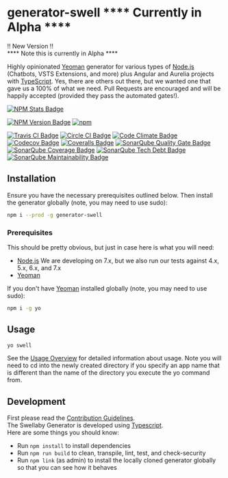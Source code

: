 # generator-swell **** Currently in Alpha ****  
!! New Version !!  
**** Note this is currently in Alpha ****  
  
Highly opinionated [Yeoman][yeoman-url] generator for various types of [Node.js][nodejs-url] (Chatbots, VSTS Extensions, and more) plus Angular and Aurelia projects with [TypeScript][typescript-url]. Yes, there are
others out there, but we wanted one that gave us a 100% of what we need. Pull Requests are encouraged and will be happily accepted (provided they pass the automated gates!).

[![NPM Stats Badge][nodeico-badge]][npmjs-package-url]  
  
[![NPM Version Badge][npmjs-version-badge]][npmjs-package-url]
[![npm][npmjs-downloads-badge]][npmjs-package-url]  
  
[![Travis CI Badge][travis-ci-build-status-badge]][travis-ci-url]
[![Circle CI Badge][circle-ci-build-status-badge]][circle-ci-url]
[![Code Climate Badge][code-climate-status-badge]][code-climate-url]
[![Codecov Badge][codecov-badge]][codecov-url]
[![Coveralls Badge][coveralls-badge]][coveralls-url]
[![SonarQube Quality Gate Badge][sonarqube-qualitygate-badge]][sonarqube-project-url]
[![SonarQube Coverage Badge][sonarqube-coverage-badge]][sonarqube-coverage-url]
[![SonarQube Tech Debt Badge][sonarqube-techdebt-badge]][sonarqube-techdebt-url]
[![SonarQube Maintainability Badge][sonarqube-maintainability-badge]][sonarqube-maintainability-url]

## Installation

Ensure you have the necessary prerequisites outlined below. Then install the generator globally (note, you may need to use sudo):
```sh
npm i --prod -g generator-swell
```

### Prerequisites
This should be pretty obvious, but just in case here is what you will need:

- [Node.js][nodejs-url] We are developing on 7.x, but we also run our tests against 4.x, 5.x, 6.x, and 7.x
- [Yeoman][yeoman-url] 

If you don't have [Yeoman][yeoman-url] installed globally (note, you may need to use sudo):
```sh
npm i -g yo
```

## Usage
```sh
yo swell
```
See the [Usage Overview][generator-usage-overview-url] for detailed information about usage.
Note you will need to cd into the newly created directory if you specify an app name that is different than the name of the directory you execute the yo command from.

## Development  
First please read the [Contribution Guidelines][guidelines].  
The Swellaby Generator is developed using [Typescript][typescript-url].  
Here are some things you should know:  

- Run `npm install` to install dependencies  
- Run `npm run build` to clean, transpile, lint, test, and check-security  
- Run `npm link` (as admin) to install the locally cloned generator globally so that you can see how it behaves

[nodeico-badge]: https://nodei.co/npm/generator-swell.png?downloads=true&downloadRank=true&stars=true
[npmjs-version-badge]: https://img.shields.io/npm/v/generator-swell.svg
[npmjs-downloads-badge]: https://img.shields.io/npm/dt/generator-swell.svg
[npmjs-package-url]: https://www.npmjs.com/package/generator-swell
[yeoman-url]: http://yeoman.io
[nodejs-url]: https://nodejs.org/
[typescript-url]: http://www.typescriptlang.org/
[git-download-url]: https://git-scm.com/download
[travis-ci-build-status-badge]: https://travis-ci.org/swellaby/generator-swell.svg?branch=master
[travis-ci-url]: https://travis-ci.org/swellaby/generator-swell
[circle-ci-build-status-badge]: https://circleci.com/gh/swellaby/generator-swell.svg?style=shield
[circle-ci-url]: https://circleci.com/gh/swellaby/generator-swell
[code-climate-status-badge]: https://codeclimate.com/github/swellaby/generator-swell/badges/gpa.svg
[code-climate-url]: https://codeclimate.com/github/swellaby/generator-swell
[sonarqube-qualitygate-badge]: https://sonarqube.com/api/badges/gate?key=swellaby:generator-swell
[sonarqube-project-url]: https://sonarqube.com/dashboard?id=swellaby%3Agenerator-swell
[sheildsio-sonarqube-coverage-badge]: https://img.shields.io/sonar/http/sonarqube.com/swellaby:generator-swell/coverage.svg
[sonarqube-coverage-badge]: https://sonarqube.com/api/badges/measure?key=swellaby:generator-swell&metric=coverage
[sonarqube-coverage-url]: https://sonarqube.com/component_measures/metric/coverage/list?id=swellaby%3Agenerator-swell
[sheildsio--sonarqube-techdebt-badge]: https://img.shields.io/sonar/http/sonarqube.com/swellaby:generator-swell/tech_debt.svg
[sonarqube-techdebt-badge]: https://sonarqube.com/api/badges/measure?key=swellaby:generator-swell&metric=sqale_debt_ratio
[sonarqube-techdebt-url]: https://sonarqube.com/component_measures/metric/sqale_index/list?id=swellaby%3Agenerator-swell
[sheildsio-sonarqube-maintainability-badge]: https://img.shields.io/sonar/http/sonarqube.com/swellaby:generator-swell/sqale_rating.svg
[sonarqube-maintainability-badge]: https://sonarqube.com/api/badges/measure?key=swellaby:generator-swell&metric=new_maintainability_rating
[sonarqube-maintainability-url]: https://sonarqube.com/component_measures/metric/sqale_rating/list?id=swellaby%3Agenerator-swell
[codecov-badge]: https://codecov.io/gh/swellaby/generator-swell/branch/master/graph/badge.svg
[codecov-url]: https://codecov.io/gh/swellaby/generator-swell
[coveralls-badge]: https://coveralls.io/repos/github/swellaby/generator-swell/badge.svg
[coveralls-url]: https://coveralls.io/github/swellaby/generator-swell
[generator-usage-overview-url]: https://github.com/swellaby/generator-swell/blob/master/docs/USAGE-OVERVIEW.md
[guidelines]: ./CONTRIBUTING.md